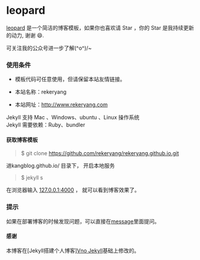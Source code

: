 # leopard

[leopard](http://www.rekeryang.com) 是一个简洁的博客模板，如果你也喜欢请 Star ，你的 Star 是我持续更新的动力, 谢谢 😄.


可关注我的公众号进一步了解\(^o^)/~


### 使用条件



- 模板代码可任意使用，但请保留本站友情链接。 &emsp;      


- 本站名称：rekeryang &emsp;        


- 本站网址：http://www.rekeryang.com &emsp;         


Jekyll 支持 Mac 、Windows、ubuntu 、Linux 操作系统                     
Jekyll 需要依赖：Ruby、bundler

#### 获取博客模板

> $ git clone https://github.com/rekeryang/rekeryang.github.io.git  


进kangblog.github.io/ 目录下， 开启本地服务 

> $  jekyll s

在浏览器输入 [127.0.0.1:4000](127.0.0.1:4000) ， 就可以看到博客效果了。  

### 提示
如果在部署博客的时候发现问题，可以直接在[message](https://www.rekeryang.com/liuyan/)里面提问。        


#### 感谢   
本博客在[Jekyll搭建个人博客][Vno Jekyll](https://github.com/onevcat/vno-jekyll)基础上修改的。  
